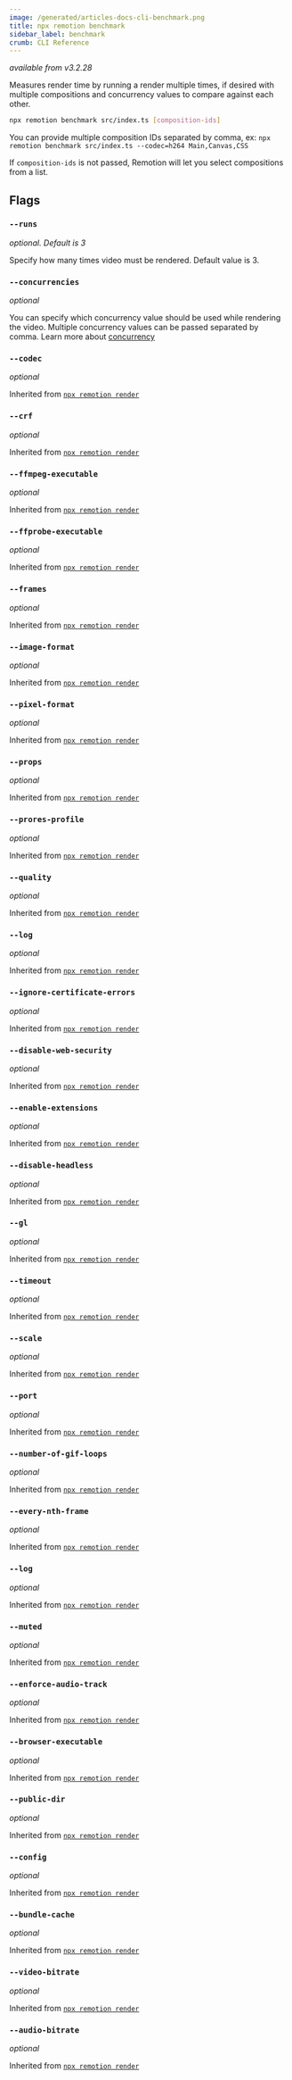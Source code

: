 ```yaml
---
image: /generated/articles-docs-cli-benchmark.png
title: npx remotion benchmark
sidebar_label: benchmark
crumb: CLI Reference
---
```


_available from v3.2.28_

Measures render time by running a render multiple times, if desired with multiple compositions and concurrency values to compare against each other.

```bash
npx remotion benchmark src/index.ts [composition-ids]
```

You can provide multiple composition IDs separated by comma, ex: `npx remotion benchmark src/index.ts --codec=h264 Main,Canvas,CSS`

If `composition-ids` is not passed, Remotion will let you select compositions from a list.

## Flags

### `--runs`

_optional. Default is 3_

Specify how many times video must be rendered. Default value is 3.

### `--concurrencies`

_optional_

You can specify which concurrency value should be used while rendering the video. Multiple concurrency values can be passed separated by comma. Learn more about [concurrency](/docs/terminology#concurrency)

### `--codec`

_optional_

Inherited from [`npx remotion render`](/docs/cli/render#--codec)

### `--crf`

_optional_

Inherited from [`npx remotion render`](/docs/cli/render#--crf)

### `--ffmpeg-executable`

_optional_

Inherited from [`npx remotion render`](/docs/cli/render#--ffmpeg-executable)

### `--ffprobe-executable`

_optional_

Inherited from [`npx remotion render`](/docs/cli/render#--ffprobe-executable)

### `--frames`

_optional_

Inherited from [`npx remotion render`](/docs/cli/render#--frames)

### `--image-format`

_optional_

Inherited from [`npx remotion render`](/docs/cli/render#--image-format)

### `--pixel-format`

_optional_

Inherited from [`npx remotion render`](/docs/cli/render#--pixel-format)

### `--props`

_optional_

Inherited from [`npx remotion render`](/docs/cli/render#--props)

### `--prores-profile`

_optional_

Inherited from [`npx remotion render`](/docs/cli/render#--prores-profile)

### `--quality`

_optional_

Inherited from [`npx remotion render`](/docs/cli/render#--quality)

### `--log`

_optional_

Inherited from [`npx remotion render`](/docs/cli/render#--log)

### `--ignore-certificate-errors`

_optional_

Inherited from [`npx remotion render`](/docs/cli/render#--ignore-certificate-errors)

### `--disable-web-security`

_optional_

Inherited from [`npx remotion render`](/docs/cli/render#--disable-web-security)

### `--enable-extensions`

_optional_

Inherited from [`npx remotion render`](/docs/cli/render#--enable-extensions)

### `--disable-headless`

_optional_

Inherited from [`npx remotion render`](/docs/cli/render#--disable-headless)

### `--gl`

_optional_

Inherited from [`npx remotion render`](/docs/cli/render#--gl)

### `--timeout`

_optional_

Inherited from [`npx remotion render`](/docs/cli/render#--timeout)

### `--scale`

_optional_

Inherited from [`npx remotion render`](/docs/cli/render#--scale)

### `--port`

_optional_

Inherited from [`npx remotion render`](/docs/cli/render#--port)

### `--number-of-gif-loops`

_optional_

Inherited from [`npx remotion render`](/docs/cli/render#--number-of-gif-loops)

### `--every-nth-frame`

_optional_

Inherited from [`npx remotion render`](/docs/cli/render#--every-nth-frame)

### `--log`

_optional_

Inherited from [`npx remotion render`](/docs/cli/render#--log)

### `--muted`

_optional_

Inherited from [`npx remotion render`](/docs/cli/render#--muted)

### `--enforce-audio-track`

_optional_

Inherited from [`npx remotion render`](/docs/cli/render#--enforce-audio-track)

### `--browser-executable`

_optional_

Inherited from [`npx remotion render`](/docs/cli/render#--browser-executable)

### `--public-dir`

_optional_

Inherited from [`npx remotion render`](/docs/cli/render#--public-dir)

### `--config`

_optional_

Inherited from [`npx remotion render`](/docs/cli/render#--config)

### `--bundle-cache`

_optional_

Inherited from [`npx remotion render`](/docs/cli/render#--bundle-cache)

### `--video-bitrate`

_optional_

Inherited from [`npx remotion render`](/docs/cli/render#--video-bitrate)

### `--audio-bitrate`

_optional_

Inherited from [`npx remotion render`](/docs/cli/render#--audio-bitrate)
